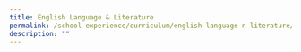 ```yaml
---
title: English Language & Literature
permalink: /school-experience/curriculum/english-language-n-literature/
description: ""
---
```

